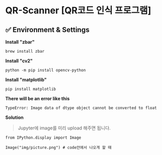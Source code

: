 # QR-Scanner [QR코드 인식 프로그램]
## ✅ Environment & Settings
**Install "zbar"**
```
brew install zbar
```
**Install "cv2"**
```
python -m pip install opencv-python
```
**Install "matplotlib"**
```
pip install matplotlib
```
**There will be an error like this**
```
TypeError: Image data of dtype object cannot be converted to float
```

**Solution**  
> Jupyter에 image를 미리 upload 해주면 됩니다.
```
from IPython.display import Image
 
Image("img/picture.png") # code안에서 나오게 할 때
```
